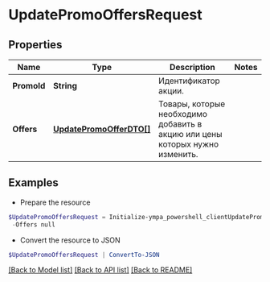# UpdatePromoOffersRequest
## Properties

Name | Type | Description | Notes
------------ | ------------- | ------------- | -------------
**PromoId** | **String** | Идентификатор акции. | 
**Offers** | [**UpdatePromoOfferDTO[]**](UpdatePromoOfferDTO.md) | Товары, которые необходимо добавить в акцию или цены которых нужно изменить. | 

## Examples

- Prepare the resource
```powershell
$UpdatePromoOffersRequest = Initialize-ympa_powershell_clientUpdatePromoOffersRequest  -PromoId null `
 -Offers null
```

- Convert the resource to JSON
```powershell
$UpdatePromoOffersRequest | ConvertTo-JSON
```

[[Back to Model list]](../README.md#documentation-for-models) [[Back to API list]](../README.md#documentation-for-api-endpoints) [[Back to README]](../README.md)

